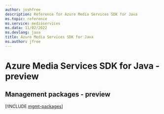 ```yaml
---
author: joshfree
description: Reference for Azure Media Services SDK for Java
ms.topic: reference
ms.service: mediaservices
ms.data: 11/02/2022
ms.devlang: java
title: Azure Media Services SDK for Java
ms.author: jfree
---
```

# Azure Media Services SDK for Java - preview

## Management packages - preview
[!INCLUDE [mgmt-packages](media-services-mgmt-index.md)]
